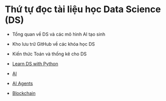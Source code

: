 

# Thứ tự đọc tài liệu học Data Science (DS)
- Tổng quan về DS và các mô hình AI tạo sinh
- Kho lưu trữ GitHub về các khóa học DS
- Kiến thức Toán và thống kê cho DS

- [Learn DS with Python](https://github.com/hoanglong8/Document-Data-science/tree/main/Learn%20Data%20Analysis%20with%20Python%3A%20Lessons%20in%20Coding)
- [AI](https://github.com/hoanglong8/Document-Data-science/tree/main/Artificial-Intelligence-人工智能)
- [AI Agents](https://github.com/hoanglong8/Document-Data-science/tree/main/AI-Agents)
- [Blockchain](https://github.com/hoanglong8/Document-Data-science/tree/main/Blockchain)
